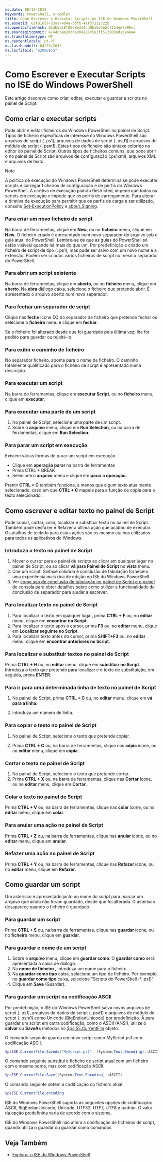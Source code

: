 ```yaml
---
ms.date: 08/14/2018
keywords: PowerShell, o cmdlet
title: Como Escrever e Executar Scripts no ISE do Windows PowerShell
ms.assetid: 62f916d9-b3a1-484a-bdfb-41f57112c22b
ms.openlocfilehash: 61db5e18f05e8e334cd9ba6dab2cf15dee7390cc
ms.sourcegitcommit: e7445ba8203da304286c591ff513900ad1c244a4
ms.translationtype: MT
ms.contentlocale: pt-PT
ms.lasthandoff: 04/23/2019
ms.locfileid: "62086855"
---
```

# <a name="how-to-write-and-run-scripts-in-the-windows-powershell-ise"></a>Como Escrever e Executar Scripts no ISE do Windows PowerShell

Este artigo descreve como criar, editar, executar e guardar a scripts no painel de Script.

## <a name="how-to-create-and-run-scripts"></a>Como criar e executar scripts

Pode abrir e editar ficheiros do Windows PowerShell no painel de Script. Tipos de ficheiro específicas de interesse no Windows PowerShell são arquivos de script (. ps1), arquivos de dados de script (. psd1) e arquivos de módulo de script (. psm1). Estes tipos de ficheiro são sintaxe colorido no editor do painel de Script. Outros tipos de ficheiros comuns, que pode abrir o no painel de Script são arquivos de configuração (.ps1xml), arquivos XML e arquivos de texto.

> [!NOTE]
> A política de execução do Windows PowerShell determina se pode executar scripts e carregar ficheiros de configuração e de perfis do Windows PowerShell. A diretiva de execução padrão Restricted, impede que todos os scripts em execução e impede que os perfis de carregamento. Para alterar a diretiva de execução para permitir que os perfis de carga e ser utilizado, consulte [Set-ExecutionPolicy](/powershell/module/microsoft.powershell.security/set-executionpolicy) e [about_Signing](/powershell/module/microsoft.powershell.core/about/about_signing).

### <a name="to-create-a-new-script-file"></a>Para criar um novo ficheiro de script

Na barra de ferramentas, clique em **New**, ou no **ficheiro** menu, clique em **New**. O ficheiro criado é apresentado num novo separador do arquivo sob a guia atual do PowerShell. Lembre-se de que as guias do PowerShell só estão visíveis quando há mais do que um. Por predefinição é criado um ficheiro de script de tipo (. ps1), mas pode ser salvo com um novo nome e a extensão. Podem ser criados vários ficheiros de script no mesmo separador do PowerShell.

### <a name="to-open-an-existing-script"></a>Para abrir um script existente

Na barra de ferramentas, clique em **aberto**, ou no **ficheiro** menu, clique em **aberto**. Na **abra** diálogo caixa, selecione o ficheiro que pretende abrir. É apresentado o arquivo aberto num novo separador.

### <a name="to-close-a-script-tab"></a>Para fechar um separador de script

Clique nas **feche** ícone (X) do separador de ficheiro que pretende fechar ou selecione o **ficheiro** menu e clique em **fechar**.

Se o ficheiro foi alterado desde que foi guardado pela última vez, lhe for pedido para guardar ou rejeitá-lo.

### <a name="to-display-the-file-path"></a>Para exibir o caminho de ficheiro

No separador ficheiro, aponte para o nome de ficheiro. O caminho totalmente qualificado para o ficheiro de script é apresentado numa descrição.

### <a name="to-run-a-script"></a>Para executar um script

Na barra de ferramentas, clique em **executar Script**, ou no **ficheiro** menu, clique em **executar**.

### <a name="to-run-a-portion-of-a-script"></a>Para executar uma parte de um script

1. No painel de Script, selecione uma parte de um script.
2. Sobre o **arquivo** menu, clique em **Run Selection**, ou na barra de ferramentas, clique em **Run Selection**.

### <a name="to-stop-a-running-script"></a>Para parar um script em execução

Existem várias formas de parar um script em execução.

- Clique em **operação parar** na barra de ferramentas
- Prima CTRL + BREAK
- Selecione o **arquivo** menu e clique em **parar a operação**.

Premir **CTRL + C** também funciona, a menos que algum texto atualmente selecionado, caso em que **CTRL + C** mapeia para a função de cópia para o texto selecionado.

## <a name="how-to-write-and-edit-text-in-the-script-pane"></a>Como escrever e editar texto no painel de Script

Pode copiar, cortar, colar, localizar e substituir texto no painel de Script. Também pode desfazer e Refazer a última ação que acabou de executar. Os atalhos de teclado para estas ações são os mesmo atalhos utilizados para todos os aplicativos do Windows.

### <a name="to-enter-text-in-the-script-pane"></a>Introduza o texto no painel de Script

1. Mover o cursor para o painel de scripts ao clicar em qualquer lugar no painel de Script, ou ao clicar **vá para Painel de Script** no **vista** menu.
2. Crie um script. Sintaxe colorida e conclusão de tabulação fornecem uma experiência mais rica de edição no ISE do Windows PowerShell.
3. Ver [como uso de conclusão de tabulação no painel de Script e o painel de consola](How-to-Use-Tab-Completion-in-the-Script-Pane-and-Console-Pane.md) para obter detalhes sobre como utilizar a funcionalidade de conclusão de separador para ajudar a escrever.

### <a name="to-find-text-in-the-script-pane"></a>Para localizar texto no painel de Script

1. Para localizar o texto em qualquer lugar, prima **CTRL + F** ou, no **editar** menu, clique em **encontrar no Script**.
2. Para localizar o texto após o cursor, prima **F3** ou, no **editar** menu, clique em **Localizar seguinte no Script**.
3. Para localizar texto antes do cursor, prima **SHIFT+F3** ou, no **editar** menu, clique em **encontrar anteriores no Script**.

### <a name="to-find-and-replace-text-in-the-script-pane"></a>Para localizar e substituir textos no painel de Script

Prima **CTRL + H** ou, no **editar** menu, clique em **substituir no Script**. Introduza o texto que pretende para localizar e o texto de substituição, em seguida, prima **ENTER**.

### <a name="to-go-to-a-particular-line-of-text-in-the-script-pane"></a>Para ir para uma determinada linha de texto no painel de Script

1. No painel de Script, prima **CTRL + G** ou, no **editar** menu, clique em **vá para a linha**.

2. Introduza um número de linha.

### <a name="to-copy-text-in-the-script-pane"></a>Para copiar o texto no painel de Script

1. No painel de Script, selecione o texto que pretende copiar.

2. Prima **CTRL + C** ou, na barra de ferramentas, clique nas **cópia** ícone, ou no **editar** menu, clique em **cópia**.

### <a name="to-cut-text-in-the-script-pane"></a>Cortar o texto no painel de Script

1. No painel de Script, selecione o texto que pretende cortar.
2. Prima **CTRL + X** ou, na barra de ferramentas, clique nas **Cortar** ícone, ou no **editar** menu, clique em **Cortar**.

### <a name="to-paste-text-into-the-script-pane"></a>Colar o texto no painel de Script

Prima **CTRL + V** ou, na barra de ferramentas, clique nas **colar** ícone, ou no **editar** menu, clique em **colar**.

### <a name="to-undo-an-action-in-the-script-pane"></a>Para anular uma ação no painel de Script

Prima **CTRL + Z** ou, na barra de ferramentas, clique nas **anular** ícone, ou no **editar** menu, clique em **anular**.

### <a name="to-redo-an-action-in-the-script-pane"></a>Refazer uma ação no painel de Script

Prima **CTRL + Y** ou, na barra de ferramentas, clique nas **Refazer** ícone, ou no **editar** menu, clique em **Refazer**.

## <a name="how-to-save-a-script"></a>Como guardar um script

Um asterisco é apresentado junto ao nome do script para marcar um arquivo que ainda não foram guardado, desde que foi alterada. O asterisco desaparece quando o ficheiro é guardado.

### <a name="to-save-a-script"></a>Para guardar um script

Prima **CTRL + S** ou, na barra de ferramentas, clique nas **guardar** ícone, ou no **ficheiro** menu, clique em **guardar**.

### <a name="to-save-and-name-a-script"></a>Para guardar e nome de um script

1. Sobre o **arquivo** menu, clique em **guardar como**. O **guardar como** será apresentada a caixa de diálogo.
2. Na **nome de ficheiro** , introduza um nome para o ficheiro.
3. Na **guardar como tipo** caixa, selecione um tipo de ficheiro. Por exemplo, no **guardar como tipo** caixa, selecione "Scripts do PowerShell (\*. ps1)".
4. Clique em **Save** (Guardar).

### <a name="to-save-a-script-in-ascii-encoding"></a>Para guardar um script na codificação ASCII

Por predefinição, o ISE do Windows PowerShell salva novos arquivos de script (. ps1), arquivos de dados de script (. psd1) e arquivos de módulo de script (. psm1) como Unicode (BigEndianUnicode) por predefinição. Â para guardar um script em outra codificação, como o ASCII (ANSI), utilize o **salvar** ou **SaveAs** métodos no [$psISE.CurrentFile](object-model/the-ise-object-model-hierarchy.md) objeto.

O comando seguinte guarda um novo script como MyScript.ps1 com codificação ASCII.

```powershell
$psISE.CurrentFile.SaveAs("MyScript.ps1", [System.Text.Encoding]::ASCII)
```

O comando seguinte substitui o ficheiro de script atual com um ficheiro com o mesmo nome, mas com codificação ASCII.

```powershell
$psISE.CurrentFile.Save([System.Text.Encoding]::ASCII)
```

O comando seguinte obtém a codificação do ficheiro atual.

```powershell
$psISE.CurrentFile.encoding
```

ISE do Windows PowerShell suporta as seguintes opções de codificação: ASCII, BigEndianUnicode, Unicode, UTF32, UTF7, UTF8 e padrão. O valor da opção predefinida varia de acordo com o sistema.

ISE do Windows PowerShell não altera a codificação de ficheiros de script, quando utiliza o guardar ou guardar como comandos.

## <a name="see-also"></a>Veja Também

- [Explorar o ISE do Windows PowerShell](../../getting-started/fundamental/exploring-the-windows-powershell-ise.md)
